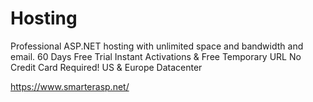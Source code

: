 # Hosting


 Professional ASP.NET hosting with unlimited space and bandwidth and email.
	 60 Days Free Trial
	 Instant Activations & Free Temporary URL
	 No Credit Card Required!
	 US & Europe Datacenter
	 
https://www.smarterasp.net/